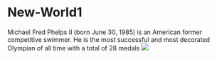 # New-World1
Michael Fred Phelps II (born June 30, 1985) is an American former competitive swimmer. He is the most successful and most decorated Olympian of all time with a total of 28 medals
<img src="![jennifer-chen-y9ml2Lcrgqw-unsplash (1)](https://github.com/user-attachments/assets/68771ecd-837f-46e7-8e29-9bcf585b5a1f)">
